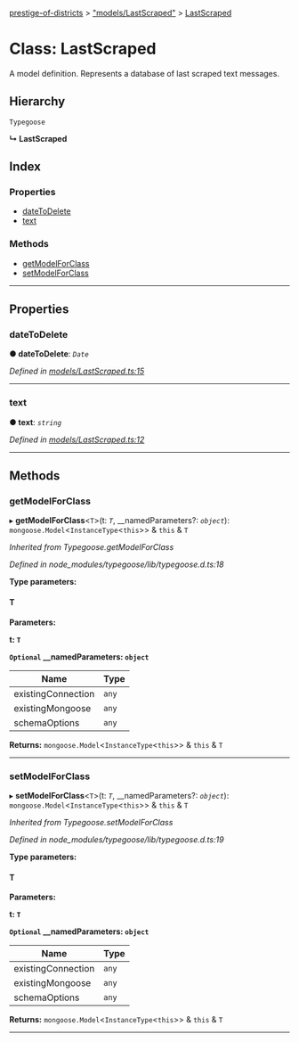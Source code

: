 [prestige-of-districts](../README.md) > ["models/LastScraped"](../modules/_models_lastscraped_.md) > [LastScraped](../classes/_models_lastscraped_.lastscraped.md)

# Class: LastScraped

A model definition. Represents a database of last scraped text messages.

## Hierarchy

 `Typegoose`

**↳ LastScraped**

## Index

### Properties

* [dateToDelete](_models_lastscraped_.lastscraped.md#datetodelete)
* [text](_models_lastscraped_.lastscraped.md#text)

### Methods

* [getModelForClass](_models_lastscraped_.lastscraped.md#getmodelforclass)
* [setModelForClass](_models_lastscraped_.lastscraped.md#setmodelforclass)

---

## Properties

<a id="datetodelete"></a>

###  dateToDelete

**● dateToDelete**: *`Date`*

*Defined in [models/LastScraped.ts:15](https://github.com/YarosJ/prestige-of-districts/blob/17f0d7b/models/LastScraped.ts#L15)*

___
<a id="text"></a>

###  text

**● text**: *`string`*

*Defined in [models/LastScraped.ts:12](https://github.com/YarosJ/prestige-of-districts/blob/17f0d7b/models/LastScraped.ts#L12)*

___

## Methods

<a id="getmodelforclass"></a>

###  getModelForClass

▸ **getModelForClass**<`T`>(t: *`T`*, __namedParameters?: *`object`*): `mongoose.Model`<`InstanceType`<`this`>> & `this` & `T`

*Inherited from Typegoose.getModelForClass*

*Defined in node_modules/typegoose/lib/typegoose.d.ts:18*

**Type parameters:**

#### T 
**Parameters:**

**t: `T`**

**`Optional` __namedParameters: `object`**

| Name | Type |
| ------ | ------ |
| existingConnection | `any` |
| existingMongoose | `any` |
| schemaOptions | `any` |

**Returns:** `mongoose.Model`<`InstanceType`<`this`>> & `this` & `T`

___
<a id="setmodelforclass"></a>

###  setModelForClass

▸ **setModelForClass**<`T`>(t: *`T`*, __namedParameters?: *`object`*): `mongoose.Model`<`InstanceType`<`this`>> & `this` & `T`

*Inherited from Typegoose.setModelForClass*

*Defined in node_modules/typegoose/lib/typegoose.d.ts:19*

**Type parameters:**

#### T 
**Parameters:**

**t: `T`**

**`Optional` __namedParameters: `object`**

| Name | Type |
| ------ | ------ |
| existingConnection | `any` |
| existingMongoose | `any` |
| schemaOptions | `any` |

**Returns:** `mongoose.Model`<`InstanceType`<`this`>> & `this` & `T`

___


